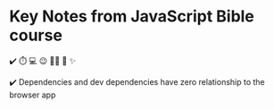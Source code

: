 # Key Notes from JavaScript Bible course

✔️ ⏱️ 💻 😉 📗🌳 💯 ✨

✔️ Dependencies and dev dependencies have zero relationship to the browser app
